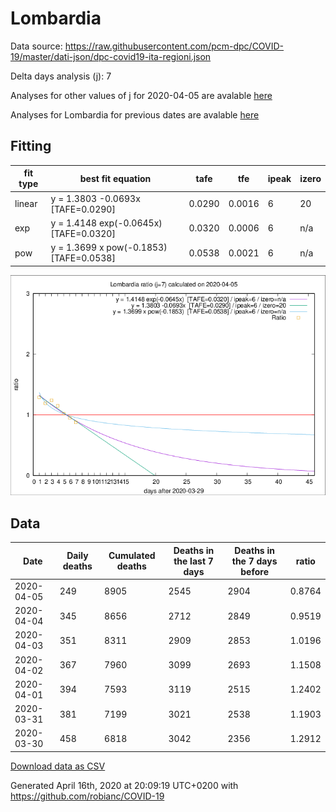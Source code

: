 # Lombardia

Data source: https://raw.githubusercontent.com/pcm-dpc/COVID-19/master/dati-json/dpc-covid19-ita-regioni.json

Delta days analysis (j): 7

Analyses for other values of j for 2020-04-05 are avalable [here](../2020-04-05/README.md)

Analyses for Lombardia for previous dates are avalable [here](../README.md)

## Fitting 
|fit type|best fit equation|tafe|tfe|ipeak|izero|
|-------|-----|--------|------|---|---|
|linear|y = 1.3803 -0.0693x  [TAFE=0.0290]|0.0290|0.0016|6|20|
|exp|y = 1.4148 exp(-0.0645x)  [TAFE=0.0320]|0.0320|0.0006|6|n/a|
|pow|y = 1.3699 x pow(-0.1853)  [TAFE=0.0538]|0.0538|0.0021|6|n/a|

![Plot](COVID-19_lombardia_j7_2020-04-05.png)

## Data
|Date|Daily deaths|Cumulated deaths|Deaths in the last 7 days|Deaths in the 7 days before|ratio|
|----|----------|-----------|-------|--------------------|-----|
|2020-04-05|249|8905|2545|2904|0.8764|
|2020-04-04|345|8656|2712|2849|0.9519|
|2020-04-03|351|8311|2909|2853|1.0196|
|2020-04-02|367|7960|3099|2693|1.1508|
|2020-04-01|394|7593|3119|2515|1.2402|
|2020-03-31|381|7199|3021|2538|1.1903|
|2020-03-30|458|6818|3042|2356|1.2912|

[Download data as CSV](COVID-19_lombardia_j7_2020-04-05.csv)

Generated April 16th, 2020 at 20:09:19 UTC+0200 with https://github.com/robianc/COVID-19
